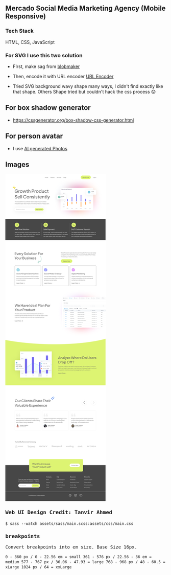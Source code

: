## Mercado Social Media Marketing Agency (Mobile Responsive)
### Tech Stack

HTML, CSS, JavaScript
### For SVG I use this two solution

- FIrst, make sag from [blobmaker](https://www.blobmaker.app/)
- Then, encode it with URL encoder [URL Encoder](https://yoksel.github.io/url-encoder/)

- Tried SVG background wavy shape many ways, I didn't find exactly like that shape. Others Shape tried but couldn't hack the css process 😟

## For box shadow generator

- https://cssgenerator.org/box-shadow-css-generator.html

## For person avatar

- I use [AI generated Photos](https://generated.photos/)

## Images

<kbd>
    <img src="./project-images.png">    
<kbd/>

### Web UI Design Credit: **Tanvir Ahmed**

`$ sass --watch assets/sass/main.scss:assets/css/main.css`

### breakpoints

Convert breakpoints into em size. Base Size 16px.

`
    0 - 360 px / 0 - 22.56 em = small
    361 - 576 px / 22.56 - 36 em = medium
    577 - 767 px / 36.06 - 47.93 = large
    768 - 968 px / 48 - 60.5 = xLarge
    1024 px / 64 = xxLarge
`
